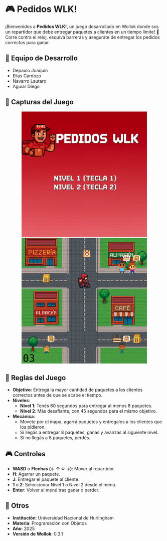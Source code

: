 # 🎮 Pedidos WLK!

¡Bienvenidos a **Pedidos WLK!**, un juego desarrollado en Wollok donde sos un repartidor que debe entregar paquetes a clientes en un tiempo límite! 🛵 Corre contra el reloj, esquivá barreras y asegurate de entregar los pedidos correctos para ganar.

## 👥 Equipo de Desarrollo

- Depaulo Joaquin
- Elias Cardozo
- Navarro Lautaro
- Aguiar Diego

## 📸 Capturas del Juego

<p align="center">
  <img src="./assets/menuMD.png" width="400"/>
  <img src="./assets/repartidorMD.png" width="400"/>
</p>

## 🎯 Reglas del Juego

- **Objetivo**: Entregá la mayor cantidad de paquetes a los clientes correctos antes de que se acabe el tiempo.
- **Niveles**:
  - **Nivel 1**: Tenés 60 segundos para entregar al menos 8 paquetes.
  - **Nivel 2**: Más desafiante, con 45 segundos para el mismo objetivo.
- **Mecánica**:
  - Movete por el mapa, agarrá paquetes y entregalos a los clientes que los pidieron.
  - Si llegás a entregar 8 paquetes, ganás y avanzás al siguiente nivel.
  - Si no llegás a 8 paquetes, perdés. 

## 🎮 Controles

- **WASD** o **Flechas (← ↑ ↓ →)**: Mover al repartidor.
- **H**: Agarrar un paquete.
- **J**: Entregar el paquete al cliente.
- **1** o **2**: Seleccionar Nivel 1 o Nivel 2 desde el menú.
- **Enter**: Volver al menú tras ganar o perder.

## 🏫 Otros

- **Institución**: Universidad Nacional de Hurlingham
- **Materia**: Programación con Objetos
- **Año**: 2025
- **Versión de Wollok**: 0.3.1
